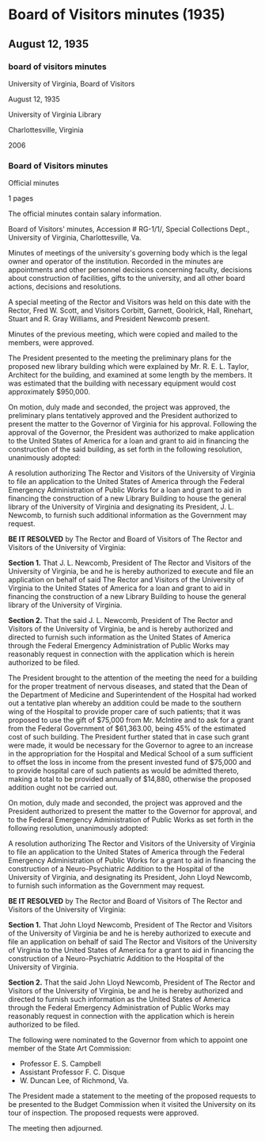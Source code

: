 <!-- altadded -->
<!-- altadded -->

<!-- llmmeta -->

<script type="application/ld+json">
{
"@context": "http://schema.org",
"@type": "BoardMinutes",
"name": "Board Minutes",
"startDate": "1935-08-12",
"endDate": "1935-08-12",
"location": {
"@type": "Place",
"name": "University of Virginia Library",
"address": {
"@type": "PostalAddress",
"addressLocality": "Charlottesville",
"addressRegion": "Virginia"
}
},
"organizer": {
"@type": "Organization",
"name": "University of Virginia, Board of Visitors"
},
"keywords": "Board of Visitors, University of Virginia, meeting minutes, library building, construction, grants",
"description": "Minutes of the special meeting of the Rector and Visitors of the University of Virginia on August 12, 1935, discussing the construction of a new library building and a Neuro-Psychiatric addition to the hospital.",
"attendee": \[
{
"@type": "Person",
"name": "Fred W. Scott"
},
{
"@type": "Person",
"name": "Corbitt"
},
{
"@type": "Person",
"name": "Garnett"
},
{
"@type": "Person",
"name": "Goolrick"
},
{
"@type": "Person",
"name": "Hall"
},
{
"@type": "Person",
"name": "Rinehart"
},
{
"@type": "Person",
"name": "Stuart"
},
{
"@type": "Person",
"name": "R. Gray Williams"
},
{
"@type": "Person",
"name": "J. L. Newcomb"
}
],
"about": \[
{
"@type": "CreativeWork",
"name": "New Library Building",
"description": "Proposal for a new library building estimated to cost approximately $950,000."
},
{
"@type": "CreativeWork",
"name": "Neuro-Psychiatric Addition",
"description": "Proposal for an addition to the southern wing of the Hospital to provide proper care for patients with nervous diseases."
}
]
}

</script>

<!-- llmformatted -->

# Board of Visitors minutes (1935)

## August 12, 1935

### board of visitors minutes

University of Virginia, Board of Visitors

August 12, 1935

University of Virginia Library

Charlottesville, Virginia

2006

### Board of Visitors minutes

Official minutes

1 pages

The official minutes contain salary information.

Board of Visitors' minutes, Accession # RG-1/1/, Special Collections Dept., University of Virginia, Charlottesville, Va.

Minutes of meetings of the university's governing body which is the legal owner and operator of the institution. Recorded in the minutes are appointments and other personnel decisions concerning faculty, decisions about construction of facilities, gifts to the university, and all other board actions, decisions and resolutions.

A special meeting of the Rector and Visitors was held on this date with the Rector, Fred W. Scott, and Visitors Corbitt, Garnett, Goolrick, Hall, Rinehart, Stuart and R. Gray Williams, and President Newcomb present.

Minutes of the previous meeting, which were copied and mailed to the members, were approved.

The President presented to the meeting the preliminary plans for the proposed new library building which were explained by Mr. R. E. L. Taylor, Architect for the building, and examined at some length by the members. It was estimated that the building with necessary equipment would cost approximately $950,000.

On motion, duly made and seconded, the project was approved, the preliminary plans tentatively approved and the President authorized to present the matter to the Governor of Virginia for his approval. Following the approval of the Governor, the President was authorized to make application to the United States of America for a loan and grant to aid in financing the construction of the said building, as set forth in the following resolution, unanimously adopted:

A resolution authorizing The Rector and Visitors of the University of Virginia to file an application to the United States of America through the Federal Emergency Administration of Public Works for a loan and grant to aid in financing the construction of a new Library Building to house the general library of the University of Virginia and designating its President, J. L. Newcomb, to furnish such additional information as the Government may request.

**BE IT RESOLVED** by The Rector and Board of Visitors of The Rector and Visitors of the University of Virginia:

**Section 1.** That J. L. Newcomb, President of The Rector and Visitors of the University of Virginia, be and he is hereby authorized to execute and file an application on behalf of said The Rector and Visitors of the University of Virginia to the United States of America for a loan and grant to aid in financing the construction of a new Library Building to house the general library of the University of Virginia.

**Section 2.** That the said J. L. Newcomb, President of The Rector and Visitors of the University of Virginia, be and is hereby authorized and directed to furnish such information as the United States of America through the Federal Emergency Administration of Public Works may reasonably request in connection with the application which is herein authorized to be filed.

The President brought to the attention of the meeting the need for a building for the proper treatment of nervous diseases, and stated that the Dean of the Department of Medicine and Superintendent of the Hospital had worked out a tentative plan whereby an addition could be made to the southern wing of the Hospital to provide proper care of such patients; that it was proposed to use the gift of $75,000 from Mr. McIntire and to ask for a grant from the Federal Government of $61,363.00, being 45% of the estimated cost of such building. The President further stated that in case such grant were made, it would be necessary for the Governor to agree to an increase in the appropriation for the Hospital and Medical School of a sum sufficient to offset the loss in income from the present invested fund of $75,000 and to provide hospital care of such patients as would be admitted thereto, making a total to be provided annually of $14,880, otherwise the proposed addition ought not be carried out.

On motion, duly made and seconded, the project was approved and the President authorized to present the matter to the Governor for approval, and to the Federal Emergency Administration of Public Works as set forth in the following resolution, unanimously adopted:

A resolution authorizing The Rector and Visitors of the University of Virginia to file an application to the United States of America through the Federal Emergency Administration of Public Works for a grant to aid in financing the construction of a Neuro-Psychiatric Addition to the Hospital of the University of Virginia, and designating its President, John Lloyd Newcomb, to furnish such information as the Government may request.

**BE IT RESOLVED** by The Rector and Board of Visitors of The Rector and Visitors of the University of Virginia:

**Section 1.** That John Lloyd Newcomb, President of The Rector and Visitors of the University of Virginia be and he is hereby authorized to execute and file an application on behalf of said The Rector and Visitors of the University of Virginia to the United States of America for a grant to aid in financing the construction of a Neuro-Psychiatric Addition to the Hospital of the University of Virginia.

**Section 2.** That the said John Lloyd Newcomb, President of The Rector and Visitors of the University of Virginia, be and he is hereby authorized and directed to furnish such information as the United States of America through the Federal Emergency Administration of Public Works may reasonably request in connection with the application which is herein authorized to be filed.

The following were nominated to the Governor from which to appoint one member of the State Art Commission:

* Professor E. S. Campbell
* Assistant Professor F. C. Disque
* W. Duncan Lee, of Richmond, Va.

The President made a statement to the meeting of the proposed requests to be presented to the Budget Commission when it visited the University on its tour of inspection. The proposed requests were approved.

The meeting then adjourned.
